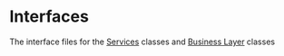 # Interfaces

The interface files for the [Services](../Services/) classes
and [Business Layer]() classes
